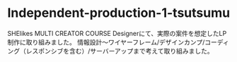 # Independent-production-1-tsutsumu
SHElikes MULTI CREATOR COURSE Designerにて、実際の案件を想定したLP制作に取り組みました。 情報設計〜ワイヤーフレーム/デザインカンプ/コーディング（レスポンシブを含む）/サーバーアップまで考えて取り組みました。
